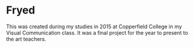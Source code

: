 # Fryed
This was created during my studies in 2015 at Copperfield College in my Visual Communication class. It was a final project for the year to present to the art teachers.
